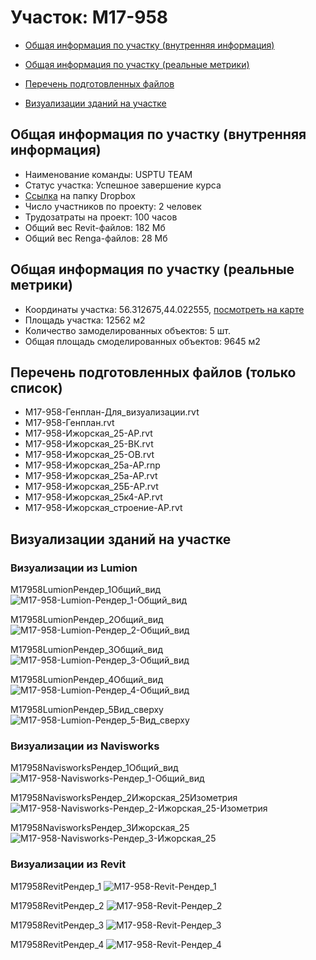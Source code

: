# Участок: M17-958

* [Общая информация по участку (внутренняя информация)](#Chapter1)

* [Общая информация по участку (реальные метрики)](#Chapter2)

* [Перечень подготовленных файлов](#Chapter3)

* [Визуализации зданий на участке](#Chapter6)

## <a id="Chapter1"></a> Общая информация по участку (внутренняя информация)
+ Наименование команды: USPTU TEAM
+ Статус участка: Успешное завершение курса
+ [Ссылка](https://www.dropbox.com/sh/wvvgv1nw1iqred9/AACMdfyZbu4M5O5zM-Buq3Sla/M17_958?dl=0) на папку Dropbox
+ Число участников по проекту: 2 человек
+ Трудозатраты на проект: 100 часов
+ Общий вес Revit-файлов: 182 Мб
+ Общий вес Renga-файлов: 28 Мб
## <a id="Chapter2"></a> Общая информация по участку (реальные метрики)
+ Координаты участка: 56.312675,44.022555, [посмотреть на карте](https://yandex.ru/maps/47/nizhny-novgorod/?ll=44.022555%2C56.312675&z=19)
+ Площадь участка: 12562 м2
+ Количество замоделированных объектов: 5 шт.
+ Общая площадь смоделированных объектов: 9645 м2
## <a id="Chapter3"></a> Перечень подготовленных файлов (только список)
+ M17-958-Генплан-Для_визуализации.rvt
+ M17-958-Генплан.rvt
+ M17-958-Ижорская_25-АР.rvt
+ M17-958-Ижорская_25-ВК.rvt
+ M17-958-Ижорская_25-ОВ.rvt
+ M17-958-Ижорская_25а-АР.rnp
+ M17-958-Ижорская_25а-АР.rvt
+ M17-958-Ижорская_25Б-АР.rvt
+ M17-958-Ижорская_25к4-АР.rvt
+ M17-958-Ижорская_строение-АР.rvt
## <a id="Chapter6"></a> Визуализации зданий на участке
### Визуализации из Lumion
M17958LumionРендер_1Общий_вид
![M17-958-Lumion-Рендер_1-Общий_вид](/Images/M17_958/M17-958-Lumion-Рендер_1-Общий_вид_Compressed.jpg)

M17958LumionРендер_2Общий_вид
![M17-958-Lumion-Рендер_2-Общий_вид](/Images/M17_958/M17-958-Lumion-Рендер_2-Общий_вид_Compressed.jpg)

M17958LumionРендер_3Общий_вид
![M17-958-Lumion-Рендер_3-Общий_вид](/Images/M17_958/M17-958-Lumion-Рендер_3-Общий_вид_Compressed.jpg)

M17958LumionРендер_4Общий_вид
![M17-958-Lumion-Рендер_4-Общий_вид](/Images/M17_958/M17-958-Lumion-Рендер_4-Общий_вид_Compressed.jpg)

M17958LumionРендер_5Вид_сверху
![M17-958-Lumion-Рендер_5-Вид_сверху](/Images/M17_958/M17-958-Lumion-Рендер_5-Вид_сверху_Compressed.jpg)

### Визуализации из Navisworks
M17958NavisworksРендер_1Общий_вид
![M17-958-Navisworks-Рендер_1-Общий_вид](/Images/M17_958/M17-958-Navisworks-Рендер_1-Общий_вид_Compressed.jpg)

M17958NavisworksРендер_2Ижорская_25Изометрия
![M17-958-Navisworks-Рендер_2-Ижорская_25-Изометрия](/Images/M17_958/M17-958-Navisworks-Рендер_2-Ижорская_25-Изометрия_Compressed.jpg)

M17958NavisworksРендер_3Ижорская_25
![M17-958-Navisworks-Рендер_3-Ижорская_25](/Images/M17_958/M17-958-Navisworks-Рендер_3-Ижорская_25_Compressed.jpg)

### Визуализации из Revit
M17958RevitРендер_1
![M17-958-Revit-Рендер_1](/Images/M17_958/M17-958-Revit-Рендер_1_Compressed.jpg)

M17958RevitРендер_2
![M17-958-Revit-Рендер_2](/Images/M17_958/M17-958-Revit-Рендер_2_Compressed.jpg)

M17958RevitРендер_3
![M17-958-Revit-Рендер_3](/Images/M17_958/M17-958-Revit-Рендер_3_Compressed.jpg)

M17958RevitРендер_4
![M17-958-Revit-Рендер_4](/Images/M17_958/M17-958-Revit-Рендер_4_Compressed.jpg)

